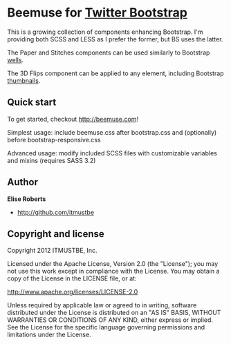 Beemuse for [Twitter Bootstrap](http://twitter.github.com/bootstrap)
=================

This is a growing collection of components enhancing Bootstrap. I'm providing both SCSS and LESS as I prefer the former, but BS uses the latter.

The Paper and Stitches components can be used similarly to Bootstrap [wells](http://twitter.github.com/bootstrap/components.html#misc).

The 3D Flips component can be applied to any element, including Bootstrap [thumbnails](http://twitter.github.com/bootstrap/components.html#thumbnails).



Quick start
-----------

To get started, checkout http://beemuse.com!

Simplest usage: include beemuse.css after bootstrap.css and (optionally) before bootstrap-responsive.css

Advanced usage: modify included SCSS files with customizable variables and mixins (requires SASS 3.2)



Author
------

**Elise Roberts**

+ http://github.com/itmustbe



Copyright and license
---------------------

Copyright 2012 ITMUSTBE, Inc.

Licensed under the Apache License, Version 2.0 (the "License");
you may not use this work except in compliance with the License.
You may obtain a copy of the License in the LICENSE file, or at:

   http://www.apache.org/licenses/LICENSE-2.0

Unless required by applicable law or agreed to in writing, software
distributed under the License is distributed on an "AS IS" BASIS,
WITHOUT WARRANTIES OR CONDITIONS OF ANY KIND, either express or implied.
See the License for the specific language governing permissions and
limitations under the License.
